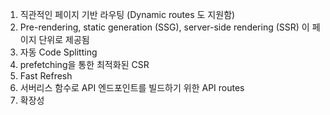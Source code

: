 1. 직관적인 페이지 기반 라우팅 (Dynamic routes 도 지원함)
2. Pre-rendering, static generation (SSG), server-side rendering (SSR) 이 페이지 단위로 제공됨
3. 자동 Code Splitting
4. prefetching을 통한 최적화된 CSR
5. Fast Refresh
6. 서버리스 함수로 API 엔드포인트를 빌드하기 위한 API routes
7. 확장성